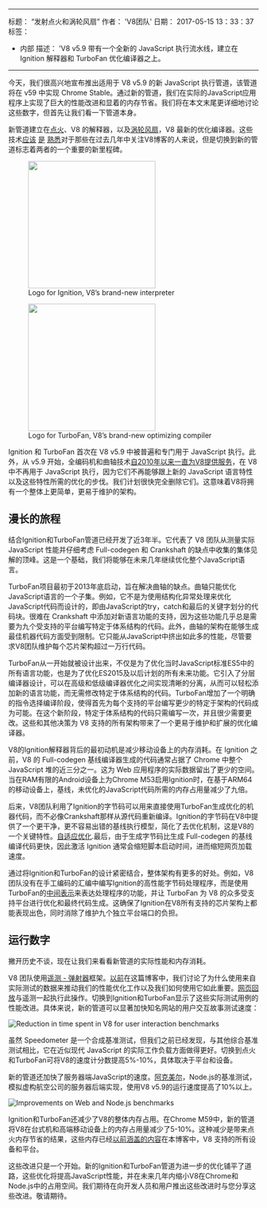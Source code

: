 ***

标题： “发射点火和涡轮风扇”
作者： 'V8团队'
日期： 2017-05-15 13：33：37
标签：

*   内部
    描述： 'V8 v5.9 带有一个全新的 JavaScript 执行流水线，建立在 Ignition 解释器和 TurboFan 优化编译器之上。

***

今天，我们很高兴地宣布推出适用于 V8 v5.9 的新 JavaScript 执行管道，该管道将在 v59 中实现 Chrome Stable。通过新的管道，我们在实际的JavaScript应用程序上实现了巨大的性能改进和显着的内存节省。我们将在本文末尾更详细地讨论这些数字，但首先让我们看一下管道本身。

新管道建立在[点火](/docs/ignition)、V8 的解释器，以及[涡轮风扇](/docs/turbofan)，V8 最新的优化编译器。这些技术[应该](/blog/turbofan-jit) [是](/blog/ignition-interpreter) [熟悉](/blog/test-the-future)对于那些在过去几年中关注V8博客的人来说，但是切换到新的管道标志着两者的一个重要的新里程碑。

<figure>
  <img src="/_img/v8-ignition.svg" width="256" height="256" alt="" loading="lazy">
  <figcaption>Logo for Ignition, V8’s brand-new interpreter</figcaption>
</figure>

<figure>
  <img src="/_img/v8-turbofan.svg" width="256" height="256" alt="" loading="lazy">
  <figcaption>Logo for TurboFan, V8’s brand-new optimizing compiler</figcaption>
</figure>

Ignition 和 TurboFan 首次在 V8 v5.9 中被普遍和专门用于 JavaScript 执行。此外，从 v5.9 开始，全编码机和曲轴技术[自2010年以来一直为V8提供服务](https://blog.chromium.org/2010/12/new-crankshaft-for-v8.html)，在 V8 中不再用于 JavaScript 执行，因为它们不再能够跟上新的 JavaScript 语言特性以及这些特性所需的优化的步伐。我们计划很快完全删除它们。这意味着V8将拥有一个整体上更简单，更易于维护的架构。

## 漫长的旅程

结合Ignition和TurboFan管道已经开发了近3年半。它代表了 V8 团队从测量实际 JavaScript 性能并仔细考虑 Full-codegen 和 Crankshaft 的缺点中收集的集体见解的顶峰。这是一个基础，我们将能够在未来几年继续优化整个JavaScript语言。

TurboFan项目最初于2013年底启动，旨在解决曲轴的缺点。曲轴只能优化JavaScript语言的一个子集。例如，它不是为使用结构化异常处理来优化JavaScript代码而设计的，即由JavaScript的try，catch和最后的关键字划分的代码块。很难在 Crankshaft 中添加对新语言功能的支持，因为这些功能几乎总是需要为九个受支持的平台编写特定于体系结构的代码。此外，曲轴的架构在能够生成最佳机器代码方面受到限制。它只能从JavaScript中挤出如此多的性能，尽管要求V8团队维护每个芯片架构超过一万行代码。

TurboFan从一开始就被设计出来，不仅是为了优化当时JavaScript标准ES5中的所有语言功能，也是为了优化ES2015及以后计划的所有未来功能。它引入了分层编译器设计，可以在高级和低级编译器优化之间实现清晰的分离，从而可以轻松添加新的语言功能，而无需修改特定于体系结构的代码。TurboFan增加了一个明确的指令选择编译阶段，使得首先为每个支持的平台编写更少的特定于架构的代码成为可能。在这个新阶段，特定于体系结构的代码只需编写一次，并且很少需要更改。这些和其他决策为 V8 支持的所有架构带来了一个更易于维护和扩展的优化编译器。

V8的Ignition解释器背后的最初动机是减少移动设备上的内存消耗。在 Ignition 之前，V8 的 Full-codegen 基线编译器生成的代码通常占据了 Chrome 中整个 JavaScript 堆的近三分之一。这为 Web 应用程序的实际数据留出了更少的空间。当在RAM有限的Android设备上为Chrome M53启用Ignition时，在基于ARM64的移动设备上，基线，未优化的JavaScript代码所需的内存占用量减少了九倍。

后来，V8团队利用了Ignition的字节码可以用来直接使用TurboFan生成优化的机器代码，而不必像Crankshaft那样从源代码重新编译。Ignition的字节码在V8中提供了一个更干净，更不容易出错的基线执行模型，简化了去优化机制，这是V8的一个关键特性。[自适应优化](https://en.wikipedia.org/wiki/Adaptive_optimization).最后，由于生成字节码比生成 Full-codegen 的基线编译代码更快，因此激活 Ignition 通常会缩短脚本启动时间，进而缩短网页加载速度。

通过将Ignition和TurboFan的设计紧密结合，整体架构有更多的好处。例如，V8团队没有在手工编码的汇编中编写Ignition的高性能字节码处理程序，而是使用TurboFan的[中间表示](https://en.wikipedia.org/wiki/Intermediate_representation)来表达处理程序的功能，并让 TurboFan 为 V8 的众多受支持平台进行优化和最终代码生成。这确保了Ignition在V8所有支持的芯片架构上都能表现出色，同时消除了维护九个独立平台端口的负担。

## 运行数字

撇开历史不谈，现在让我们来看看新管道的实际性能和内存消耗。

V8 团队使用[遥测 - 弹射器](https://catapult.gsrc.io/telemetry)框架。[以前](/blog/real-world-performance)在这篇博客中，我们讨论了为什么使用来自实际测试的数据来推动我们的性能优化工作以及我们如何使用它如此重要。[网页回放](https://github.com/chromium/web-page-replay)与遥测一起执行此操作。切换到Ignition和TurboFan显示了这些实际测试用例的性能改进。具体来说，新的管道可以显著加快知名网站的用户交互故事测试速度：

![Reduction in time spent in V8 for user interaction benchmarks](../_img/launching-ignition-and-turbofan/improvements-per-website.png)

虽然 Speedometer 是一个合成基准测试，但我们之前已经发现，与其他综合基准测试相比，它在近似现代 JavaScript 的实际工作负载方面做得更好。切换到点火和TurboFan可将V8的速度计分数提高5%-10%，具体取决于平台和设备。

新的管道还加快了服务器端JavaScript的速度。[阿克美尔](https://github.com/acmeair/acmeair-nodejs)，Node.js的基准测试，模拟虚构航空公司的服务器后端实现，使用V8 v5.9的运行速度提高了10%以上。

![Improvements on Web and Node.js benchmarks](../_img/launching-ignition-and-turbofan/benchmark-scores.png)

Ignition和TurboFan还减少了V8的整体内存占用。在Chrome M59中，新的管道将V8在台式机和高端移动设备上的内存占用量减少了5-10%。这种减少是带来点火内存节省的结果，这些内存已经[以前涵盖的内容](/blog/ignition-interpreter)在本博客中，V8 支持的所有设备和平台。

这些改进只是一个开始。新的Ignition和TurboFan管道为进一步的优化铺平了道路，这些优化将提高JavaScript性能，并在未来几年内缩小V8在Chrome和Node.js中的占用空间。我们期待在向开发人员和用户推出这些改进时与您分享这些改进。敬请期待。
